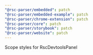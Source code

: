 ```yaml
---
"@rsc-parser/embedded": patch
"@rsc-parser/embedded-example": patch
"@rsc-parser/chrome-extension": patch
"@rsc-parser/core": patch
"@rsc-parser/storybook": patch
"@rsc-parser/website": patch
---
```


Scope styles for RscDevtoolsPanel
